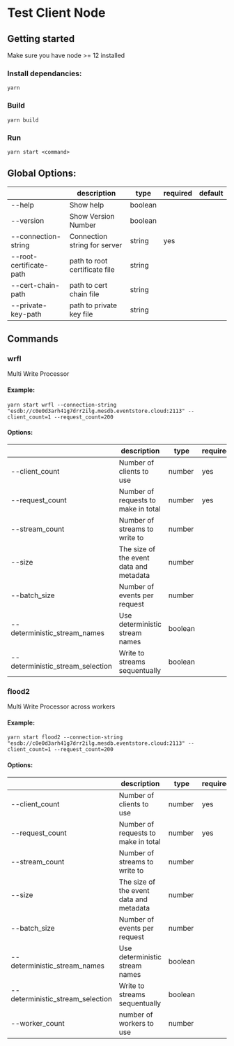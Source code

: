 # Test Client Node

## Getting started

Make sure you have node >= 12 installed

### Install dependancies:

```
yarn
```

### Build

```
yarn build
```

### Run

```
yarn start <command>
```

## Global Options:

|                         | description                   | type    | required | default |
| ----------------------- | ----------------------------- | ------- | -------- | ------- |
| --help                  | Show help                     | boolean |          |         |
| --version               | Show Version Number           | boolean |          |         |
| --connection-string     | Connection string for server  | string  | yes      |         |
| --root-certificate-path | path to root certificate file | string  |          |         |
| --cert-chain-path       | path to cert chain file       | string  |          |         |
| --private-key-path      | path to private key file      | string  |          |         |

## Commands

### wrfl

Multi Write Processor

#### Example:

```
yarn start wrfl --connection-string "esdb://c0e0d3arh41g7drr2ilg.mesdb.eventstore.cloud:2113" --client_count=1 --request_count=200
```

#### Options:

|                                  | description                             | type    | required | default |
| -------------------------------- | --------------------------------------- | ------- | -------- | ------- |
| --client_count                   | Number of clients to use                | number  | yes      |         |
| --request_count                  | Number of requests to make in total     | number  | yes      |         |
| --stream_count                   | Number of streams to write to           | number  |          | 1000    |
| --size                           | The size of the event data and metadata | number  |          | 256     |
| --batch_size                     | Number of events per request            | number  |          | 1       |
| --deterministic_stream_names     | Use deterministic stream names          | boolean |          | false   |
| --deterministic_stream_selection | Write to streams sequentually           | boolean |          | false   |

### flood2

Multi Write Processor across workers

#### Example:

```
yarn start flood2 --connection-string "esdb://c0e0d3arh41g7drr2ilg.mesdb.eventstore.cloud:2113" --client_count=1 --request_count=200
```

#### Options:

|                                  | description                             | type    | required | default       |
| -------------------------------- | --------------------------------------- | ------- | -------- | ------------- |
| --client_count                   | Number of clients to use                | number  | yes      |               |
| --request_count                  | Number of requests to make in total     | number  | yes      |               |
| --stream_count                   | Number of streams to write to           | number  |          | 1000          |
| --size                           | The size of the event data and metadata | number  |          | 256           |
| --batch_size                     | Number of events per request            | number  |          | 1             |
| --deterministic_stream_names     | Use deterministic stream names          | boolean |          | false         |
| --deterministic_stream_selection | Write to streams sequentually           | boolean |          | false         |
| --worker_count                   | number of workers to use                | number  |          | cpu count - 1 |
